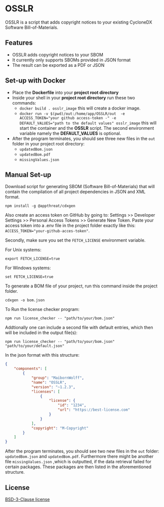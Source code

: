 # OSSLR

OSSLR is a script that adds copyright notices to your existing CycloneDX Software Bill-of-Materials.

## Features

- OSSLR adds copyright notices to your SBOM
- It currently only supports SBOMs provided in JSON format
- The result can be exported as a PDF or JSON

## Set-up with Docker

- Place the **Dockerfile** into your **project root directory**
- Inside your shell in your **project root directory** run these two commands:
  - ```docker build . osslr_image``` this will create a docker image.
  - ```docker run -v $(pwd)/out:/home/app/OSSLR/out  -e ACCESS_TOKEN="your github access-token -" -e DEFAULT_VALUES="path to the default values" osslr_image``` this will start the container and the **OSSLR** script. The second environment variable namely the **DEFAULT_VALUES** is optional.
- After the program terminates, you should see three new files in the ```out``` folder in your project root directory:
  - ```updatedBom.json```
  - ```updatedBom.pdf```
  - ```missingValues.json``` 

<!--- Alternatively you can clone the OSSLR image from docker hub _-->

## Manual Set-up

Download script for generating SBOM (Software Bill-of-Materials) that will contain the compilation of all project dependencies in JSON and XML format.

```
npm install -g @appthreat/cdxgen
```

Also create an access token on GitHub by going to: Settings >> Developer Settings >> Personal Access Tokens >> Generate New Token. Paste your access token into a .env file in the project folder exactly like this: ```ACCESS_TOKEN="your-github-acces-token"```.

Secondly, make sure you set the ```FETCH_LICENSE```  environment variable.

For Unix systems:
```
export FETCH_LICENSE=true
```
For Windows systems:
```
set FETCH_LICENSE=true
```

To generate a BOM file of your project, run this command inside the project folder.

```
cdxgen -o bom.json
```
To Run the license checker program:

```
npm run license_checker -- "path/to/your/bom.json"
```

Addtionally one can include a second file with default entries, which then will be included in the output file(s):


```
npm run license_checker -- "path/to/your/bom.json" "path/to/your/default.json"
```

In the json format with this structure:
```json
{
    "components": [
        {
            "group": "MaibornWolff",
            "name": "OSSLR",
            "version": "~1.2.3",
            "licenses": [
                {
                    "license": {
                        "id": "1234",
                        "url": "https://best-license.com"
                    }
                }
            ],
            "copyright": "M-Copyright"
        }
    ]
}

```


After the program terminates, you should see two new files in the ```out``` folder: ```updatedBom.json``` and ```updatedBom.pdf```. Furthermore there might be another file ```missingValues.json``` ,which is outputted, if the data retrieval failed for certain packages. These packages are then listed in the aforementioned structure.

## License

[BSD-3-Clause license](https://github.com/MaibornWolff/OSSLR/blob/develop/LICENSE)

